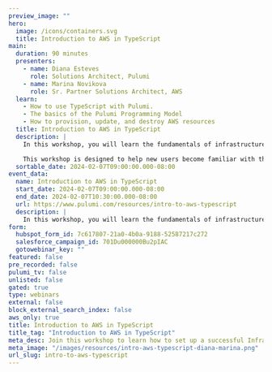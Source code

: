 ```yaml
---
preview_image: ""
hero:
  image: /icons/containers.svg
  title: Introduction to AWS in TypeScript
main:
  duration: 90 minutes
  presenters:
    - name: Diana Esteves
      role: Solutions Architect, Pulumi
    - name: Marina Novikova
      role: Sr. Partner Solutions Architect, AWS
  learn:
    - How to use TypeScript with Pulumi.
    - The basics of the Pulumi Programming Model
    - How to provision, update, and destroy AWS resources
  title: Introduction to AWS in TypeScript
  description: |
    In this workshop, you will learn the fundamentals of infrastructure as code through guided exercises. You will be introduced to Pulumi, an infrastructure-as-code platform, where you can use familiar programming languages to provision modern cloud infrastructure.

    This workshop is designed to help new users become familiar with the core concepts needed to effectively deploy resources on AWS. We will guide you through the Pulumi platform with diagrams and a series of labs to help accelerate your cloud projects.
  sortable_date: 2024-02-07T09:00:00.000-08:00
event_data:
  name: Introduction to AWS in TypeScript
  start_date: 2024-02-07T09:00:00.000-08:00
  end_date: 2024-02-07T10:30:00.000-08:00
  url: https://www.pulumi.com/resources/intro-to-aws-typescript
  description: |
    In this workshop, you will learn the fundamentals of infrastructure as code through guided exercises. You will be introduced to Pulumi, an infrastructure-as-code platform, where you can use familiar programming languages to provision modern cloud infrastructure. This workshop is designed to help new users become familiar with the core concepts needed to effectively deploy resources on AWS. We will guide you through the Pulumi platform with diagrams and a series of labs to help accelerate your cloud projects.
form:
  hubspot_form_id: 7c617807-21a0-4b0a-9188-52587217c272
  salesforce_campaign_id: 701Du000000Bu2pIAC
  gotowebinar_key: ""
featured: false
pre_recorded: false
pulumi_tv: false
unlisted: false
gated: true
type: webinars
external: false
block_external_search_index: false
aws_only: true
title: Introduction to AWS in TypeScript
title_tag: "Introduction to AWS in TypeScript"
meta_desc: Join this workshop to learn how to set up a successful Infrastructure as Code in TypeScript to provision and manage AWS at scale, using Pulumi.
meta_image: "/images/resources/intro-aws-typescript-diana-marina.png"
url_slug: intro-to-aws-typescript
---
```


